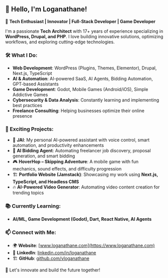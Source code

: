 ## 👋 Hello, I'm Loganathane!

🚀 **Tech Enthusiast | Innovator | Full-Stack Developer | Game Developer**  

I'm a passionate **Tech Architect** with 17+ years of experience specializing in **WordPress, Drupal, and PHP**. I love building innovative solutions, optimizing workflows, and exploring cutting-edge technologies.

### 🛠️ What I Do:
- **Web Development**: WordPress (Plugins, Themes, Elementor), Drupal, Next.js, TypeScript
- **AI & Automation**: AI-powered SaaS, AI Agents, Bidding Automation, GPT-based Assistants
- **Game Development**: Godot, Mobile Games (Android/iOS), Simple Addictive Games
- **Cybersecurity & Data Analysis**: Constantly learning and implementing best practices
- **Freelance Consulting**: Helping businesses optimize their online presence

### 🌟 Exciting Projects:
- 🧠 **JAI**: My personal AI-powered assistant with voice control, smart automation, and productivity enhancements
- 🤖 **AI Bidding Agent**: Automating freelancer job discovery, proposal generation, and smart bidding
- 🎮 **HoverHop – Skipping Adventure**: A mobile game with fun mechanics, sound effects, and difficulty progression
- 🏗️ **Portfolio Website (Jamstack)**: Showcasing my work using **Next.js, TypeScript, and Headless CMS**
- 🔥 **AI-Powered Video Generator**: Automating video content creation for trending topics

### 📚 Currently Learning:
- **AI/ML, Game Development (Godot), Dart, React Native, AI Agents**

### 📫 Connect with Me:
- 🌍 **Website**: [www.loganathane.com](https://www.loganathane.com)
- 💼 **LinkedIn**: [linkedin.com/in/loganathane](https://www.linkedin.com/in/loganathane)
- 🏗️ **GitHub**: [github.com/vloganathane](https://github.com/vloganathane)

🚀 Let's innovate and build the future together!
